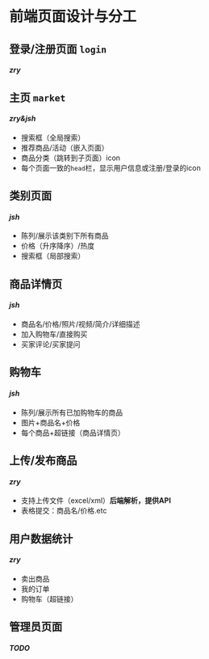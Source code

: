 # 前端页面设计与分工



## 登录/注册页面 `login`

#### *zry*

## 主页 `market`

#### *zry&jsh*

- 搜索框（全局搜索）
- 推荐商品/活动（嵌入页面）
- 商品分类（跳转到子页面）icon
- 每个页面一致的`head`栏，显示用户信息或注册/登录的icon

## 类别页面

#### *jsh*

- 陈列/展示该类别下所有商品
- 价格（升序降序）/热度
- 搜索框（局部搜索）



## 商品详情页

#### *jsh*

- 商品名/价格/照片/视频/简介/详细描述
- 加入购物车/直接购买
- 买家评论/买家提问

## 购物车

#### *jsh*

- 陈列/展示所有已加购物车的商品
- 图片+商品名+价格
- 每个商品+超链接（商品详情页）



## 上传/发布商品

#### *zry*

- 支持上传文件（excel/xml）**后端解析，提供API**
- 表格提交：商品名/价格.etc



## 用户数据统计

#### *zry*

- 卖出商品
- 我的订单
- 购物车（超链接）



## 管理员页面

#### *TODO*
